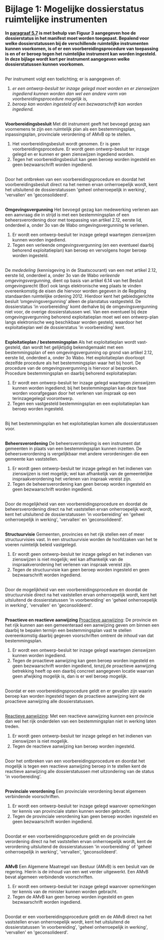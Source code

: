 # Bijlage 1: Mogelijke dossierstatus ruimtelijke instrumenten

**In [paragraaf 5.7](#beschrijving-planstatussen) is met behulp van Figuur 3 aangegeven hoe de dossierstatus in
het manifest moet worden toegepast. Bepalend voor welke dossierstatussen bij de
verschillende ruimtelijke instrumenten kunnen voorkomen, is of er een
voorbereidingsprocedure van toepassing is en of er beroep tegen het ruimtelijke
instrument kan worden ingesteld. In deze bijlage wordt kort per instrument
aangegeven welke dossierstatussen kunnen voorkomen.**
<br/><br/>

Per instrument volgt een toelichting; er is aangegeven of:
1. *er een ontwerp-besluit ter inzage gelegd moet worden en er zienswijzen ingediend kunnen worden dan wel een andere vorm van voorbereidingsprocedure
    mogelijk is,*
2. *beroep kan worden ingesteld of een bezwaarschrift kan worden ingediend.*
<br/><br/>

**Voorbereidingsbesluit**
Met dit instrument geeft het bevoegd gezag aan voornemens te zijn een ruimtelijk
plan als een bestemmingsplan, inpassingsplan, provinciale verordening of AMvB op
te stellen.  
1. Het voorbereidingsbesluit wordt genomen. Er is geen voorbereidingsprocedure. Er wordt geen ontwerp-besluit ter inzage gelegd en er kunnen er geen
    zienswijzen ingediend worden.
2. Tegen het voorbereidings­besluit kan geen beroep worden ingesteld en geen bezwaarschrift worden ingediend. 
<br/><br/>

Door het ontbreken van een voorbereidingsprocedure en doordat het
voorbereidingsbesluit direct na het nemen ervan onherroepelijk wordt, kent het
uitsluitend de dossierstatussen 'geheel onherroepelijk in werking', 'vervallen'
en 'geconsolideerd'.
<br/><br/>

**Omgevingsvergunning**
Het bevoegd gezag kan medewerking verlenen aan een aanvraag die in strijd is met
een be­stemmingsplan of een beheersverordening door met toepassing van artikel
2.12, eerste lid, onderdeel a, onder 3o van de Wabo omgevingsvergunning te
verlenen.  
1. Er wordt een ontwerp-besluit ter inzage gelegd waartegen zienswijzen kunnen worden ingediend.
2. Tegen een verleende omgevingsvergunning (en een eventueel daarbij behorend exploitatieplan) kan beroep en vervolgens hoger beroep worden ingesteld. 
<br/><br/>

De *mededeling* (kennisgeving in de Staatscourant) van een met artikel 2.12,
eerste lid, onderdeel a, onder 3o van de Wabo *verleende omgevingsvergunning*,
dient op basis van artikel 6.14 van het Besluit omgevingsrecht (Bor) ook langs
elektronische weg plaats te vinden overeenkomstig de eisen die hiervoor worden
gegeven in de Regeling standaarden ruimtelijke ordening 2012. Hierdoor kent het
gebiedsgerichte besluit ‘omgevingsvergunning’ alleen de planstatus vastgesteld.
De dossierstatus 'in voorbereiding' komt derhalve bij de omgevingsvergunning
niet voor, de overige dossierstatussen wel. Van een eventueel bij deze
omgevingsvergunning behorend exploitatieplan moet wel een ontwerp-plan langs
elektronische weg beschikbaar worden gesteld, waardoor het exploitatieplan wel
de dossierstatus 'in voorbereiding' kent. 
<br/><br/>

**Exploitatieplan / bestemmingsplan**
Als het exploitatieplan wordt vast­gesteld, dan wordt het gelijktijdig
bekend­gemaakt met een bestemmingsplan of een omgevingsvergunning op grond van
artikel 2.12, eerste lid, onderdeel a, onder 3o Wabo. Het exploitatieplan
doorloopt dezelfde procedure als het bestemmingsplan waar het bij hoort. De
procedure van de omgevingsvergunning is hiervoor al besproken. Procedure
bestemmingsplan en daarbij behorend exploitatieplan:  
1. Er wordt een ontwerp-besluit ter inzage gelegd waartegen zienswijzen kunnen worden ingediend; bij het bestemmingsplan kan deze fase worden voorafgegaan door het verlenen van inspraak op een terinzagegelegd voorontwerp.
2. Tegen een vastgesteld bestemmingsplan en een exploitatieplan kan beroep worden ingesteld. 
<br/><br/>

Bij het bestemmingsplan en het exploitatieplan komen alle dossierstatussen voor.
<br/><br/>

**Beheersverordening**
De beheersverordening is een instrument dat gemeenten in plaats van een
bestemmings­plan kunnen inzetten. De beheersverordening is vergelijkbaar met
andere verordeningen die een gemeente kan vast­stellen.  
1. Er wordt geen ontwerp-besluit ter inzage gelegd en het indienen van zienswijzen is niet mogelijk; wel kan afhankelijk van de gemeentelijke
    inspraakverordening het verlenen van inspraak vereist zijn. 
2. Tegen de beheersverordening kan geen beroep worden ingesteld en geen bezwaarschrift worden ingediend. 
<br/><br/>

Door de mogelijkheid van een voorbereidingsprocedure en doordat de
beheersverordening direct na het vaststellen ervan onherroepelijk wordt, kent
het uitsluitend de dossierstatussen 'in voorbereiding' en 'geheel onherroepelijk
in werking', 'vervallen' en 'geconsolideerd'.
<br/><br/>

**Structuurvisie**
Gemeenten, provincies en het rijk stellen een of meer structuurvisies vast. In
een structuurvisie worden de hoofdzaken van het te voeren ruimtelijk beleid
vastgelegd.  
1. Er wordt geen ontwerp-besluit ter inzage gelegd en het indienen van zienswijzen is niet mogelijk; wel kan afhankelijk van de inspraakverordening
    het verlenen van inspraak vereist zijn.
2. Tegen de structuurvisie kan geen beroep worden ingesteld en geen bezwaarschrift worden ingediend. 
<br/><br/>

Door de mogelijkheid van een voorbereidingsprocedure en doordat de
structuurvisie direct na het vaststellen ervan onherroepelijk wordt, kent het
uitsluitend de dossierstatussen 'in voorbereiding' en 'geheel onherroepelijk in
werking', 'vervallen' en 'geconsolideerd'.
<br/><br/>

**Proactieve en reactieve aanwijzing**
<u>Proactieve aanwijzing</u>: De provincie en het rijk kunnen aan een gemeenteraad
een aanwijzing geven om binnen een daarbij te bepalen termijn een
bestemmingsplan vast te stellen overeenkomstig daarbij gegeven voorschriften
omtrent de inhoud van dat bestemmingsplan.  
1. Er wordt een ontwerp-besluit ter inzage gelegd waartegen zienswijzen kunnen worden ingediend.
2. Tegen de proactieve aanwijzing kan geen beroep worden ingesteld en geen bezwaarschrift worden ingediend, *tenzij*,de proactieve aanwijzing
    betrekking heeft op een daarbij concreet aangegeven locatie waarvan geen afwijking mogelijk is, dan is er wel beroep mogelijk.
<br/><br/>

Doordat er een voorbereidingsprocedure geldt en er gevallen zijn waarin beroep
kan worden ingesteld tegen de proactieve aanwijzing kent de proactieve
aanwijzing alle dossierstatussen.
<br/><br/>

<u>Reactieve aanwijzing</u>: Met een reactieve aanwijzing kunnen een provincie dan
wel het rijk onderdelen van een bestemmingsplan niet in werking laten treden.  
1. Er wordt geen ontwerp-besluit ter inzage gelegd en het indienen van zienswijzen is niet mogelijk.
2. Tegen de reactieve aanwijzing kan beroep worden ingesteld. 
<br/><br/>

Door het ontbreken van een voorbereidingsprocedure en doordat het mogelijk is
tegen een reactieve aanwijzing beroep in te stellen kent de reactieve aanwijzing
alle dossierstatussen met uitzondering van de status 'in voorbereiding'.
<br/><br/>

**Provinciale verordening**
Een provinciale verordening bevat algemeen verbindende voorschriften.  
1. Er wordt een ontwerp-besluit ter inzage gelegd waarover opmerkingen ter kennis van provinciale staten kunnen worden gebracht.
2. Tegen de provinciale verordening kan geen beroep worden ingesteld en geen bezwaarschrift worden ingediend. 
<br/><br/>

Doordat er een voorbereidingsprocedure geldt en de provinciale verordening
direct na het vaststellen ervan onherroepelijk wordt, kent de verordening uitsluitend de
dossierstatussen 'in voorbereiding' of 'geheel onherroepelijk in
werking', 'vervallen', 'geconsolideerd'.
<br/><br/>

**AMvB**
Een Algemene Maatregel van Bestuur (AMvB) is een besluit van de regering. Hierin
is de inhoud van een wet verder uitgewerkt. Een AMvB bevat algemeen verbindende voorschriften.  
1. Er wordt een ontwerp-besluit ter inzage gelegd waarover opmerkingen ter kennis van de minister kunnen worden gebracht.
2. Tegen de AMvB kan geen beroep worden ingesteld en geen bezwaarschrift worden ingediend. 
<br/><br/>

Doordat er een voorbereidingsprocedure geldt en de AMvB direct na het
vaststellen ervan onherroepelijk wordt, kent het uitsluitend de dossierstatussen
'in voorbereiding', 'geheel onherroepelijk in werking', 'vervallen' en 'geconsolideerd'.
